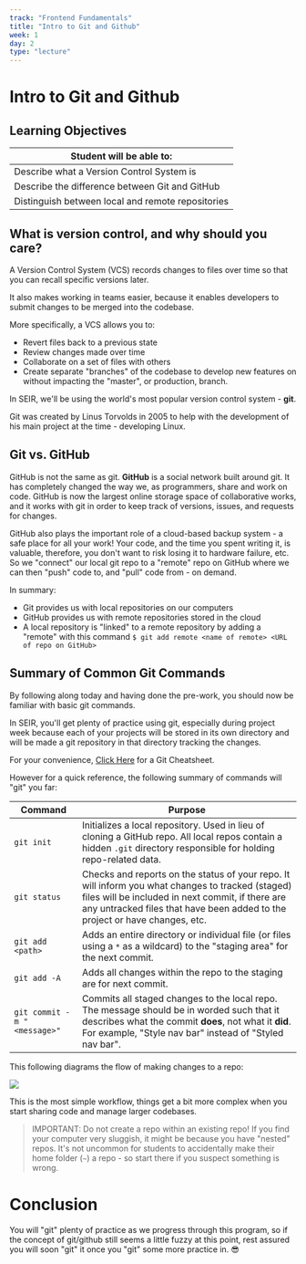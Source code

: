 ```yaml
---
track: "Frontend Fundamentals"
title: "Intro to Git and Github"
week: 1
day: 2
type: "lecture"
---
```



# Intro to Git and Github

## Learning Objectives

| Student will be able to: |
|---|
| Describe what a Version Control System is |
| Describe the difference between Git and GitHub |
| Distinguish between local and remote repositories |


## What is version control, and why should you care?

A Version Control System (VCS) records changes to files over time so that you can recall specific versions later.

It also makes working in teams easier, because it enables developers to submit changes to be merged into the codebase.

More specifically, a VCS allows you to:

- Revert files back to a previous state
- Review changes made over time
- Collaborate on a set of files with others
- Create separate "branches" of the codebase to develop new features on without impacting the "master", or production, branch.

In SEIR, we'll be using the world's most popular version control system - **git**.

Git was created by Linus Torvolds in 2005 to help with the development of his main project at the time - developing Linux.

## Git vs. GitHub

GitHub is not the same as git. **GitHub** is a social network built around git. It has completely changed the way we, as programmers, share and work on code. GitHub is now the largest online storage space of collaborative works, and it works with git in order to keep track of versions, issues, and requests for changes.

GitHub also plays the important role of a cloud-based backup system - a safe place for all your work!  Your code, and the time you spent writing it, is valuable, therefore, you don't want to risk losing it to hardware failure, etc. So we "connect" our local git repo to a "remote" repo on GitHub where we can then "push" code to, and "pull" code from - on demand.

In summary:

- Git provides us with local repositories on our computers
- GitHub provides us with remote repositories stored in the cloud
- A local repository is "linked" to a remote repository by adding a "remote" with this command `$ git add remote <name of remote> <URL of repo on GitHub>`



## Summary of Common Git Commands

By following along today and having done the pre-work, you should now be familiar with basic git commands.

In SEIR, you'll get plenty of practice using git, especially during project week because each of your projects will be stored in its own directory and will be made a git repository in that directory tracking the changes.


For your convenience, <a href="/downloads/frontend_fundamentals/github-git-cheat-sheet.pdf" download>Click Here</a> for a Git Cheatsheet.

However for a quick reference, the following summary of commands will "git" you far:

| Command | Purpose |
|---|---|
| `git init` | Initializes a local repository. Used in lieu of cloning a GitHub repo. All local repos contain a hidden `.git` directory responsible for holding repo-related data. |
| `git status` | Checks and reports on the status of your repo. It will inform you what changes to tracked (staged) files will be included in next commit, if there are any untracked files that have been added to the project or have changes, etc. |
| `git add <path>` | Adds an entire directory or individual file (or files using a `*` as a wildcard) to the "staging area" for the next commit. |
| `git add -A`| Adds all changes within the repo to the staging are for next commit. |
| `git commit -m "<message>"`| Commits all staged changes to the local repo. The message should be in worded such that it describes what the commit **does**, not what it **did**. For example, "Style nav bar" instead of "Styled nav bar".|

This following diagrams the flow of making changes to a repo:
 
<img src="https://i.imgur.com/MGQoFYo.png">

This is the most simple workflow, things get a bit more complex when you start sharing code and manage larger codebases.

> IMPORTANT: Do not create a repo within an existing repo!  If you find your computer very sluggish, it might be because you have "nested" repos. It's not uncommon for students to accidentally make their home folder (`~`) a repo - so start there if you suspect something is wrong.

# Conclusion

You will "git" plenty of practice as we progress through this program, so if the concept of git/github still seems a little fuzzy at this point, rest assured you will soon "git" it once you "git" some more practice in. 😎
